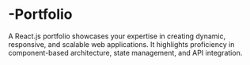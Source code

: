 # -Portfolio
A React.js portfolio showcases your expertise in creating dynamic, responsive, and scalable web applications. It highlights proficiency in component-based architecture, state management, and API integration.

